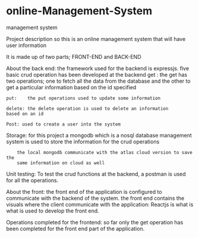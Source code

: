 # online-Management-System
management system

Project description
so this is an online management system that will have user information

It is made up of two parts; FRONT-END and BACK-END


About the back end:
	the framework used for the backend is expressjs.
	five basic crud operation has been developed at the backend
	get : the get has two operations; one to fetch all the data from 
	the database and the other to get a particular information based on the
	id specified

	put:	the put operations used to update some information

	delete: the delete operation is used to delete an information
	based on an id

	Post: used to create a user into the system


Storage:
		for this project a mongodb which is a nosql database management system
		is used to store the information for the crud operations

		the local mongodb communicate with the atlas cloud version to save the 
		same information on cloud as well


Unit testing:
		To test the crud functions at the backend, a postman is used for all the 
		operations.

About the front:
		the front end of the application is configured to communicate with the 
		backend of the system. the front end contains the visuals where the client
		communicate with the application:
		Reactjs is what is what is used to develop the front end.

Operations completed for the frontend:
		so far only the get operation has been completed for the front end part of the 
		application. 
